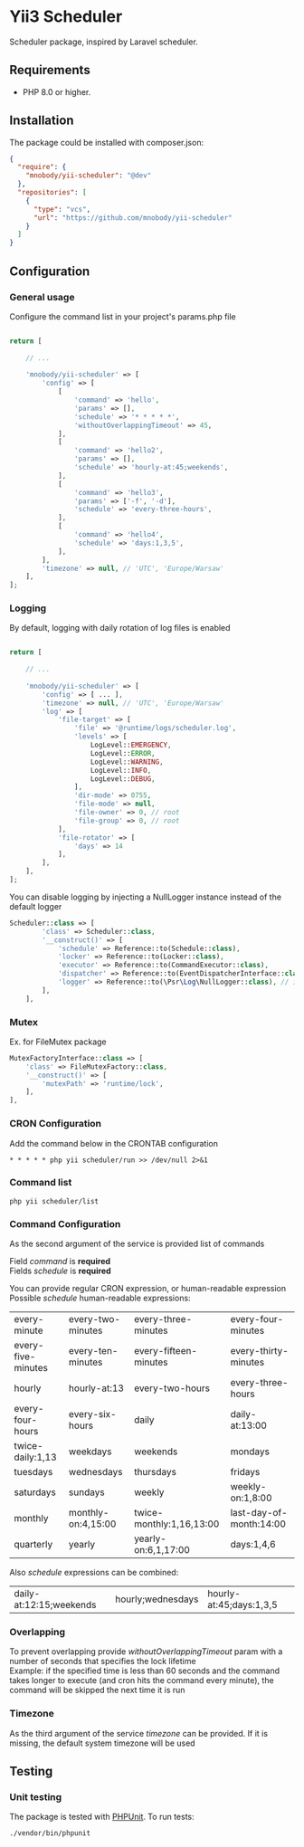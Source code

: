 # Yii3 Scheduler

Scheduler package, inspired by Laravel scheduler.

## Requirements

- PHP 8.0 or higher.

## Installation

The package could be installed with composer.json:

```json
{
  "require": {
    "mnobody/yii-scheduler": "@dev"
  },
  "repositories": [
    {
      "type": "vcs",
      "url": "https://github.com/mnobody/yii-scheduler"
    }
  ]
} 
```

## Configuration

### General usage

Configure the command list in your project's params.php file

```php

return [
    
    // ...
    
    'mnobody/yii-scheduler' => [
        'config' => [
            [
                'command' => 'hello',
                'params' => [],
                'schedule' => '* * * * *',
                'withoutOverlappingTimeout' => 45,
            ],
            [
                'command' => 'hello2',
                'params' => [],
                'schedule' => 'hourly-at:45;weekends',
            ],
            [
                'command' => 'hello3',
                'params' => ['-f', '-d'],
                'schedule' => 'every-three-hours',
            ],
            [
                'command' => 'hello4',
                'schedule' => 'days:1,3,5',
            ],
        ],
        'timezone' => null, // 'UTC', 'Europe/Warsaw'
    ],
];
```

### Logging
By default, logging with daily rotation of log files is enabled
```php

return [
    
    // ...
    
    'mnobody/yii-scheduler' => [
        'config' => [ ... ],
        'timezone' => null, // 'UTC', 'Europe/Warsaw'
        'log' => [
            'file-target' => [
                'file' => '@runtime/logs/scheduler.log',
                'levels' => [
                    LogLevel::EMERGENCY,
                    LogLevel::ERROR,
                    LogLevel::WARNING,
                    LogLevel::INFO,
                    LogLevel::DEBUG,
                ],
                'dir-mode' => 0755,
                'file-mode' => null,
                'file-owner' => 0, // root
                'file-group' => 0, // root
            ],
            'file-rotator' => [
                'days' => 14
            ],
        ],
    ],
];
```

You can disable logging by injecting a NullLogger instance instead of the default logger
```php
Scheduler::class => [
        'class' => Scheduler::class,
        '__construct()' => [
            'schedule' => Reference::to(Schedule::class),
            'locker' => Reference::to(Locker::class),
            'executor' => Reference::to(CommandExecutor::class),
            'dispatcher' => Reference::to(EventDispatcherInterface::class),
            'logger' => Reference::to(\Psr\Log\NullLogger::class), // if you want to disable logging
        ],
    ],
```

### Mutex

Ex. for FileMutex package
```php
MutexFactoryInterface::class => [
    'class' => FileMutexFactory::class,
    '__construct()' => [
        'mutexPath' => 'runtime/lock',
    ],
],
```

### CRON Configuration
Add the command below in the CRONTAB configuration
```text
* * * * * php yii scheduler/run >> /dev/null 2>&1
```

### Command list
```text
php yii scheduler/list
```

### Command Configuration
As the second argument of the service is provided list of commands

Field _command_ is __required__ \
Fields _schedule_ is __required__

You can provide regular CRON expression, or human-readable expression \
Possible _schedule_ human-readable expressions:

|                     |                    |                           |                          |
|---------------------|--------------------|---------------------------|--------------------------|
| every-minute        | every-two-minutes  | every-three-minutes       | every-four-minutes       |
| every-five-minutes  | every-ten-minutes  | every-fifteen-minutes     | every-thirty-minutes     |
| hourly              | hourly-at:13       | every-two-hours           | every-three-hours        |
| every-four-hours    | every-six-hours    | daily                     | daily-at:13:00           |
| twice-daily:1,13    | weekdays           | weekends                  | mondays                  |
| tuesdays            | wednesdays         | thursdays                 | fridays                  |
| saturdays           | sundays            | weekly                    | weekly-on:1,8:00         |
| monthly             | monthly-on:4,15:00 | twice-monthly:1,16,13:00  | last-day-of-month:14:00  |
| quarterly           | yearly             | yearly-on:6,1,17:00       | days:1,4,6               |

Also _schedule_ expressions can be combined:

|                         |                   |                         |
|-------------------------|-------------------|-------------------------|
| daily-at:12:15;weekends | hourly;wednesdays | hourly-at:45;days:1,3,5 |

### Overlapping
To prevent overlapping provide _withoutOverlappingTimeout_ param with a number of seconds that specifies the lock lifetime \
Example: if the specified time is less than 60 seconds and the command takes longer to execute (and cron hits the command every minute), the command will be skipped the next time it is run

### Timezone
As the third argument of the service _timezone_ can be provided. If it is missing, the default system timezone will be used

## Testing

### Unit testing

The package is tested with [PHPUnit](https://phpunit.de/). To run tests:

```shell
./vendor/bin/phpunit
```
